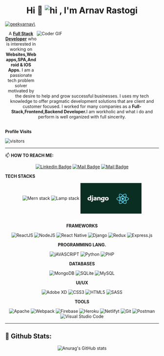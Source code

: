 <!-- Start -->
<div style="text-align:center">
    <h1 align="center">Hi 👋
       <img src="https://user-images.githubusercontent.com/1303154/88677602-1635ba80-d120-11ea-84d8-d263ba5fc3c0.gif" width="28px" alt="hi">
        , I'm Arnav Rastogi</h1>
</div>

<p align="left"> <a href="https://github.com/ryo-ma/github-profile-trophy">
<img src="https://github-profile-trophy.vercel.app/?username=geekyarnav" alt="geekyarnav" />\</a> </p>


<img align="right"  src="https://media.giphy.com/media/SWoSkN6DxTszqIKEqv/giphy.gif" alt="Coder GIF" height="200" width="400">

<div style="text-align:center">
    A <strong><a href="https://geeky-arnav.netlify.app/">Full Stack Developer</a></strong> who is interested in working on <strong>Websites,Web apps,SPA,Android & IOS Apps.</strong>
    I am a passionate tech problem solver motivated by the desire to help and grow successful businesses. I uses my tech knowledge to offer pragmatic development solutions that are client and customer focused. I worked for many companies as a <strong>Full-Stack,Frontend,Backend Developer.</strong>I am workholic and what i do and perform is well organized with full sincerity. 
</div>
</br>

**Profile Visits** 

![visitors](https://visitor-badge.glitch.me/badge?page_id=geekyarnav.geekyarnav)

---

    
 📫 **HOW TO REACH ME:**
<div style="text-align:center">

[![Linkedin Badge](https://img.shields.io/badge/-geekyarnav-0077b5?style=flat&labelColor=0e76a8&logo=linkedin&logoColor=white)](https://www.linkedin.com/in/arnavrastogi/)  	    [![Mail Badge](https://img.shields.io/badge/-geekyarnav-e84393?style=flat&labelColor=e84393&logo=instagram&logoColor=white)](https://www.instagram.com/geeky_arnav/) [![Mail Badge](https://img.shields.io/badge/-geekyarnav-c0392b?style=flat&labelColor=c0392b&logo=gmail&logoColor=white)](mailto:arastogi721@gmail.com)
  </div>
  

 **TECH STACKS**
 
<div style="text-align:center">
    <!-- <img src="http://erginous.co.in/images/internship/mern-stack-training.jpg" alt="Mern stack" width="250" height="100" align='left'> -->
    <img src="http://erginous.co.in/images/internship/mern-stack-training.jpg" alt="Mern stack" width="250" height="100" align='center'>
    <img src="https://miro.medium.com/max/1000/1*AEDJAyoOruXO7cckyvO_Gw.png" alt="Lamp stack" width="250" height="100" align='center'>
    <img src="./djangoreact.png" alt="djangoreact stack" width="200" height="100" align='center'>
</div>
</br>


<p align="center">
    <span><b>FRAMEWORKS</b></span>
   <div align="center">
     <img alt="ReactJS" src="https://img.shields.io/badge/React-20232A?style=for-the-badge&logo=react&logoColor=61DAFB"/>
     <img alt="NodeJS" src="https://img.shields.io/badge/node.js-%2343853D.svg?&style=for-the-badge&logo=node.js&logoColor=white"/>
     <img alt="React Native" src="https://img.shields.io/badge/react_native-%2320232a.svg?&style=for-the-badge&logo=react&logoColor=%2361DAFB"/>
     <img alt="Django" src="https://img.shields.io/badge/django-%23092E20.svg?&style=for-the-badge&logo=django&logoColor=white"/>
     <img alt="Redux" src="https://img.shields.io/badge/redux-%23593d88.svg?&style=for-the-badge&logo=redux&logoColor=white"/>
     <img alt="Express.js" src="https://img.shields.io/badge/express.js-%23404d59.svg?&style=for-the-badge"/>
    </div>
</p>

<p align="center">
    <span><b>PROGRAMMING LANG.</b></span>
  <div align="center">  
    <img alt="jAVASCRIPT" src="https://img.shields.io/badge/-Javascript-F0DB4F?style=for-the-badge&labelColor=black&logo=javascript&logoColor=F0DB4F"/>
    <img alt="Python" src="https://img.shields.io/badge/python-%2314354C.svg?&style=for-the-badge&logo=python&logoColor=yellow"/>
    <img alt="PHP" src="https://img.shields.io/badge/php-%23777BB4.svg?&style=for-the-badge&logo=php&logoColor=white"/>
  </div>
  </p>
     

<p align="center">
    <span><b>DATABASES</b></span>
  <div align="center">  
    <img alt="MongoDB" src ="https://img.shields.io/badge/MongoDB-%234ea94b.svg?&style=for-the-badge&logo=mongodb&logoColor=white"/>
    <img alt="SQLite" src ="https://img.shields.io/badge/sqlite-%2307405e.svg?&style=for-the-badge&logo=sqlite&logoColor=white"/>
    <img alt="MySQL" src="https://img.shields.io/badge/mysql-%2300f.svg?&style=for-the-badge&logo=mysql&logoColor=white"/>
   </div>
   </P>
    
<p align="center">
    <span><b>UI/UX</b></span>
  <div align="center">  
    <img alt="Adobe XD" src="https://img.shields.io/badge/adobexd-%23FF26BE.svg?&style=for-the-badge&logo=adobexd&logoColor=white"/>
    <img alt="CSS3" src="https://img.shields.io/badge/css3-%231572B6.svg?&style=for-the-badge&logo=css3&logoColor=white"/>
    <img alt="HTML5" src="https://img.shields.io/badge/html5-%23E34F26.svg?&style=for-the-badge&logo=html5&logoColor=white"/>
    <img alt="SASS" src="https://img.shields.io/badge/SASS-hotpink.svg?&style=for-the-badge&logo=SASS&logoColor=white"/>
    

  </div>
  </p>     

<p align="center">
   <span><b>TOOLS</b></span>
  <div align="center">
    <img alt="Apache" src="https://img.shields.io/badge/apache-%23D42029.svg?&style=for-the-badge&logo=apache&logoColor=white"/>
    <img alt="Webpack" src="https://img.shields.io/badge/webpack-%238DD6F9.svg?&style=for-the-badge&logo=webpack&logoColor=black" />
    <img alt="Firebase" src="https://img.shields.io/badge/firebase-%23039BE5.svg?&style=for-the-badge&logo=firebase"/>
    <img alt="Heroku" src="https://img.shields.io/badge/heroku-%23430098.svg?&style=for-the-badge&logo=heroku&logoColor=white"/>
    <img alt="Netlifyt" src="https://img.shields.io/badge/Netlify-00C7B7?style=for-the-badge&logo=netlify&logoColor=white"/>
    <img alt="Git" src="https://img.shields.io/badge/git-%23F05033.svg?&style=for-the-badge&logo=git&logoColor=white"/>
    <img alt="Postman" src="https://img.shields.io/badge/Postman-FF6C37?style=for-the-badge&logo=postman&logoColor=red" >
    <img alt="Visual Studio Code" src="https://img.shields.io/badge/VisualStudioCode-0078d7.svg?&style=for-the-badge&logo=visual-studio-code&logoColor=white"/>

  </div>
  </p>
  
---

<!-- 🔭 **Most Used Lang:**
<p align="center">
   <img src="https://github-readme-stats.vercel.app/api/top-langs/?username=geekyarnav&count_private=true&theme=dracula">
</p>

--- -->

🔭 **Github Stats:**
  ---
<div align="center">

![Anurag's GitHub stats](https://github-readme-stats.vercel.app/api?username=geekyarnav&hide=contribs,prs&theme=tokyonight)
</div>
